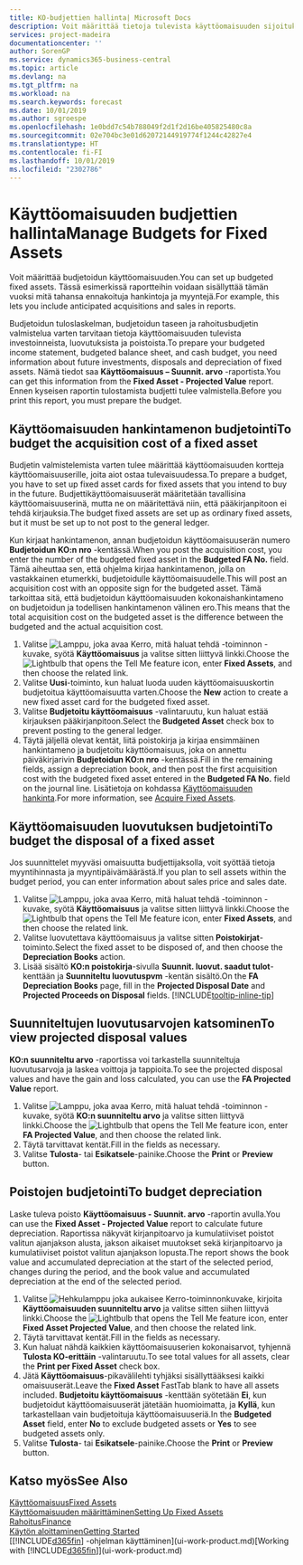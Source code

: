 ```yaml
---
title: KO-budjettien hallinta| Microsoft Docs
description: Voit määrittää tietoja tulevista käyttöomaisuuden sijoituksista, luovutuksista ja poistoista budjettien ja ennusteiden valmistelussa auttamiseksi.
services: project-madeira
documentationcenter: ''
author: SorenGP
ms.service: dynamics365-business-central
ms.topic: article
ms.devlang: na
ms.tgt_pltfrm: na
ms.workload: na
ms.search.keywords: forecast
ms.date: 10/01/2019
ms.author: sgroespe
ms.openlocfilehash: 1e0bdd7c54b788049f2d1f2d16be405825480c8a
ms.sourcegitcommit: 02e704bc3e01d62072144919774f1244c42827e4
ms.translationtype: HT
ms.contentlocale: fi-FI
ms.lasthandoff: 10/01/2019
ms.locfileid: "2302786"
---
```

# <a name="manage-budgets-for-fixed-assets"></a><span data-ttu-id="44ebe-103">Käyttöomaisuuden budjettien hallinta</span><span class="sxs-lookup"><span data-stu-id="44ebe-103">Manage Budgets for Fixed Assets</span></span>
<span data-ttu-id="44ebe-104">Voit määrittää budjetoidun käyttöomaisuuden.</span><span class="sxs-lookup"><span data-stu-id="44ebe-104">You can set up budgeted fixed assets.</span></span> <span data-ttu-id="44ebe-105">Tässä esimerkissä raportteihin voidaan sisällyttää tämän vuoksi mitä tahansa ennakoituja hankintoja ja myyntejä.</span><span class="sxs-lookup"><span data-stu-id="44ebe-105">For example, this lets you include anticipated acquisitions and sales in reports.</span></span>  

<span data-ttu-id="44ebe-106">Budjetoidun tuloslaskelman, budjetoidun taseen ja rahoitusbudjetin valmistelua varten tarvitaan tietoja käyttöomaisuuden tulevista investoinneista, luovutuksista ja poistoista.</span><span class="sxs-lookup"><span data-stu-id="44ebe-106">To prepare your budgeted income statement, budgeted balance sheet, and cash budget, you need information about future investments, disposals and depreciation of fixed assets.</span></span> <span data-ttu-id="44ebe-107">Nämä tiedot saa **Käyttöomaisuus – Suunnit. arvo** -raportista.</span><span class="sxs-lookup"><span data-stu-id="44ebe-107">You can get this information from the **Fixed Asset - Projected Value** report.</span></span> <span data-ttu-id="44ebe-108">Ennen kyseisen raportin tulostamista budjetti tulee valmistella.</span><span class="sxs-lookup"><span data-stu-id="44ebe-108">Before you print this report, you must prepare the budget.</span></span>  

## <a name="to-budget-the-acquisition-cost-of-a-fixed-asset"></a><span data-ttu-id="44ebe-109">Käyttöomaisuuden hankintamenon budjetointi</span><span class="sxs-lookup"><span data-stu-id="44ebe-109">To budget the acquisition cost of a fixed asset</span></span>
<span data-ttu-id="44ebe-110">Budjetin valmistelemista varten tulee määrittää käyttöomaisuuden kortteja käyttöomaisuuserille, joita aiot ostaa tulevaisuudessa.</span><span class="sxs-lookup"><span data-stu-id="44ebe-110">To prepare a budget, you have to set up fixed asset cards for fixed assets that you intend to buy in the future.</span></span> <span data-ttu-id="44ebe-111">Budjettikäyttöomaisuuserät määritetään tavallisina käyttöomaisuuserinä, mutta ne on määritettävä niin, että pääkirjanpitoon ei tehdä kirjauksia.</span><span class="sxs-lookup"><span data-stu-id="44ebe-111">The budget fixed assets are set up as ordinary fixed assets, but it must be set up to not post to the general ledger.</span></span>

<span data-ttu-id="44ebe-112">Kun kirjaat hankintamenon, annan budjetoidun käyttöomaisuuserän numero **Budjetoidun KO:n nro** -kentässä.</span><span class="sxs-lookup"><span data-stu-id="44ebe-112">When you post the acquisition cost, you enter the number of the budgeted fixed asset in the **Budgeted FA No.** field.</span></span> <span data-ttu-id="44ebe-113">Tämä aiheuttaa sen, että ohjelma kirjaa hankintamenon, jolla on vastakkainen etumerkki, budjetoidulle käyttöomaisuudelle.</span><span class="sxs-lookup"><span data-stu-id="44ebe-113">This will post an acquisition cost with an opposite sign for the budgeted asset.</span></span> <span data-ttu-id="44ebe-114">Tämä tarkoittaa sitä, että budjetoidun käyttöomaisuuden kokonaishankintameno on budjetoidun ja todellisen hankintamenon välinen ero.</span><span class="sxs-lookup"><span data-stu-id="44ebe-114">This means that the total acquisition cost on the budgeted asset is the difference between the budgeted and the actual acquisition cost.</span></span>

1. <span data-ttu-id="44ebe-115">Valitse ![Lamppu, joka avaa Kerro, mitä haluat tehdä -toiminnon](media/ui-search/search_small.png "Kerro, mitä haluat tehdä") -kuvake, syötä **Käyttöomaisuus** ja valitse sitten liittyvä linkki.</span><span class="sxs-lookup"><span data-stu-id="44ebe-115">Choose the ![Lightbulb that opens the Tell Me feature](media/ui-search/search_small.png "Tell me what you want to do") icon, enter **Fixed Assets**, and then choose the related link.</span></span>
2. <span data-ttu-id="44ebe-116">Valitse **Uusi**-toiminto, kun haluat luoda uuden käyttöomaisuuskortin budjetoitua käyttöomaisuutta varten.</span><span class="sxs-lookup"><span data-stu-id="44ebe-116">Choose the **New** action to create a new fixed asset card for the budgeted fixed asset.</span></span>
3. <span data-ttu-id="44ebe-117">Valitse **Budjetoitu käyttöomaisuus** -valintaruutu, kun haluat estää kirjauksen pääkirjanpitoon.</span><span class="sxs-lookup"><span data-stu-id="44ebe-117">Select the **Budgeted Asset** check box to prevent posting to the general ledger.</span></span>
4. <span data-ttu-id="44ebe-118">Täytä jäljellä olevat kentät, liitä poistokirja ja kirjaa ensimmäinen hankintameno ja budjetoitu käyttöomaisuus, joka on annettu päiväkirjarivin **Budjetoidun KO:n nro** -kentässä.</span><span class="sxs-lookup"><span data-stu-id="44ebe-118">Fill in the remaining fields, assign a depreciation book, and then post the first acquisition cost with the budgeted fixed asset entered in the **Budgeted FA No.** field on the journal line.</span></span> <span data-ttu-id="44ebe-119">Lisätietoja on kohdassa [Käyttöomaisuuden hankinta](fa-how-acquire.md).</span><span class="sxs-lookup"><span data-stu-id="44ebe-119">For more information, see [Acquire Fixed Assets](fa-how-acquire.md).</span></span>

## <a name="to-budget-the-disposal-of-a-fixed-asset"></a><span data-ttu-id="44ebe-120">Käyttöomaisuuden luovutuksen budjetointi</span><span class="sxs-lookup"><span data-stu-id="44ebe-120">To budget the disposal of a fixed asset</span></span>
<span data-ttu-id="44ebe-121">Jos suunnittelet myyväsi omaisuutta budjettijaksolla, voit syöttää tietoja myyntihinnasta ja myyntipäivämäärästä.</span><span class="sxs-lookup"><span data-stu-id="44ebe-121">If you plan to sell assets within the budget period, you can enter information about sales price and sales date.</span></span>

1. <span data-ttu-id="44ebe-122">Valitse ![Lamppu, joka avaa Kerro, mitä haluat tehdä -toiminnon](media/ui-search/search_small.png "Kerro, mitä haluat tehdä") -kuvake, syötä **Käyttöomaisuus** ja valitse sitten liittyvä linkki.</span><span class="sxs-lookup"><span data-stu-id="44ebe-122">Choose the ![Lightbulb that opens the Tell Me feature](media/ui-search/search_small.png "Tell me what you want to do") icon, enter **Fixed Assets**, and then choose the related link.</span></span>
2. <span data-ttu-id="44ebe-123">Valitse luovutettava käyttöomaisuus ja valitse sitten **Poistokirjat**-toiminto.</span><span class="sxs-lookup"><span data-stu-id="44ebe-123">Select the fixed asset to be disposed of, and then choose the **Depreciation Books** action.</span></span>
3. <span data-ttu-id="44ebe-124">Lisää sisältö **KO:n poistokirja**-sivulla **Suunnit. luovut. saadut tulot**-kenttään ja **Suunniteltu luovutuspvm** -kentän sisältö.</span><span class="sxs-lookup"><span data-stu-id="44ebe-124">On the **FA Depreciation Books** page, fill in the **Projected Disposal Date** and **Projected Proceeds on Disposal** fields.</span></span> [!INCLUDE[tooltip-inline-tip](includes/tooltip-inline-tip_md.md)]

## <a name="to-view-projected-disposal-values"></a><span data-ttu-id="44ebe-125">Suunniteltujen luovutusarvojen katsominen</span><span class="sxs-lookup"><span data-stu-id="44ebe-125">To view projected disposal values</span></span>
<span data-ttu-id="44ebe-126">**KO:n suunniteltu arvo** -raportissa voi tarkastella suunniteltuja luovutusarvoja ja laskea voittoja ja tappioita.</span><span class="sxs-lookup"><span data-stu-id="44ebe-126">To see the projected disposal values and have the gain and loss calculated, you can use the **FA Projected Value** report.</span></span>

1. <span data-ttu-id="44ebe-127">Valitse ![Lamppu, joka avaa Kerro, mitä haluat tehdä -toiminnon](media/ui-search/search_small.png "Kerro, mitä haluat tehdä") -kuvake, syötä **KO:n suunniteltu arvo** ja valitse sitten liittyvä linkki.</span><span class="sxs-lookup"><span data-stu-id="44ebe-127">Choose the ![Lightbulb that opens the Tell Me feature](media/ui-search/search_small.png "Tell me what you want to do") icon, enter **FA Projected Value**, and then choose the related link.</span></span>
2. <span data-ttu-id="44ebe-128">Täytä tarvittavat kentät.</span><span class="sxs-lookup"><span data-stu-id="44ebe-128">Fill in the fields as necessary.</span></span>
3. <span data-ttu-id="44ebe-129">Valitse **Tulosta**- tai **Esikatsele**-painike.</span><span class="sxs-lookup"><span data-stu-id="44ebe-129">Choose the **Print** or **Preview** button.</span></span>

## <a name="to-budget-depreciation"></a><span data-ttu-id="44ebe-130">Poistojen budjetointi</span><span class="sxs-lookup"><span data-stu-id="44ebe-130">To budget depreciation</span></span>
<span data-ttu-id="44ebe-131">Laske tuleva poisto **Käyttöomaisuus - Suunnit. arvo** -raportin avulla.</span><span class="sxs-lookup"><span data-stu-id="44ebe-131">You can use the **Fixed Asset - Projected Value** report to calculate future depreciation.</span></span> <span data-ttu-id="44ebe-132">Raportissa näkyvät kirjanpitoarvo ja kumulatiiviset poistot valitun ajanjakson alusta, jakson aikaiset muutokset sekä kirjanpitoarvo ja kumulatiiviset poistot valitun ajanjakson lopusta.</span><span class="sxs-lookup"><span data-stu-id="44ebe-132">The report shows the book value and accumulated depreciation at the start of the selected period, changes during the period, and the book value and accumulated depreciation at the end of the selected period.</span></span>

1. <span data-ttu-id="44ebe-133">Valitse ![Hehkulamppu joka aukaisee Kerro-toiminnon](media/ui-search/search_small.png "Kerro mitä haluat tehdä")kuvake, kirjoita **Käyttöomaisuuden suunniteltu arvo** ja valitse sitten siihen liittyvä linkki.</span><span class="sxs-lookup"><span data-stu-id="44ebe-133">Choose the ![Lightbulb that opens the Tell Me feature](media/ui-search/search_small.png "Tell me what you want to do") icon, enter **Fixed Asset Projected Value**, and then choose the related link.</span></span>
2. <span data-ttu-id="44ebe-134">Täytä tarvittavat kentät.</span><span class="sxs-lookup"><span data-stu-id="44ebe-134">Fill in the fields as necessary.</span></span>
3. <span data-ttu-id="44ebe-135">Kun haluat nähdä kaikkien käyttöomaisuuserien kokonaisarvot, tyhjennä **Tulosta KO-erittäin** -valintaruutu.</span><span class="sxs-lookup"><span data-stu-id="44ebe-135">To see total values for all assets, clear the **Print per Fixed Asset** check box.</span></span>
4. <span data-ttu-id="44ebe-136">Jätä **Käyttöomaisuus**-pikavälilehti tyhjäksi sisällyttääksesi kaikki omaisuuserät.</span><span class="sxs-lookup"><span data-stu-id="44ebe-136">Leave the **Fixed Asset** FastTab blank to have all assets included.</span></span> <span data-ttu-id="44ebe-137">**Budjetoitu käyttöomaisuus** -kenttään syötetään **Ei**, kun budjetoidut käyttöomaisuuserät jätetään huomioimatta, ja **Kyllä**, kun tarkastellaan vain budjetoituja käyttöomaisuuseriä.</span><span class="sxs-lookup"><span data-stu-id="44ebe-137">In the **Budgeted Asset** field, enter **No** to exclude budgeted assets or **Yes** to see budgeted assets only.</span></span>
5. <span data-ttu-id="44ebe-138">Valitse **Tulosta**- tai **Esikatsele**-painike.</span><span class="sxs-lookup"><span data-stu-id="44ebe-138">Choose the **Print** or **Preview** button.</span></span>

## <a name="see-also"></a><span data-ttu-id="44ebe-139">Katso myös</span><span class="sxs-lookup"><span data-stu-id="44ebe-139">See Also</span></span>
[<span data-ttu-id="44ebe-140">Käyttöomaisuus</span><span class="sxs-lookup"><span data-stu-id="44ebe-140">Fixed Assets</span></span>](fa-manage.md)  
[<span data-ttu-id="44ebe-141">Käyttöomaisuuden määrittäminen</span><span class="sxs-lookup"><span data-stu-id="44ebe-141">Setting Up Fixed Assets</span></span>](fa-setup.md)  
[<span data-ttu-id="44ebe-142">Rahoitus</span><span class="sxs-lookup"><span data-stu-id="44ebe-142">Finance</span></span>](finance.md)  
[<span data-ttu-id="44ebe-143">Käytön aloittaminen</span><span class="sxs-lookup"><span data-stu-id="44ebe-143">Getting Started</span></span>](product-get-started.md)  
<span data-ttu-id="44ebe-144">[[!INCLUDE[d365fin](includes/d365fin_md.md)] -ohjelman käyttäminen](ui-work-product.md)</span><span class="sxs-lookup"><span data-stu-id="44ebe-144">[Working with [!INCLUDE[d365fin](includes/d365fin_md.md)]](ui-work-product.md)</span></span>
